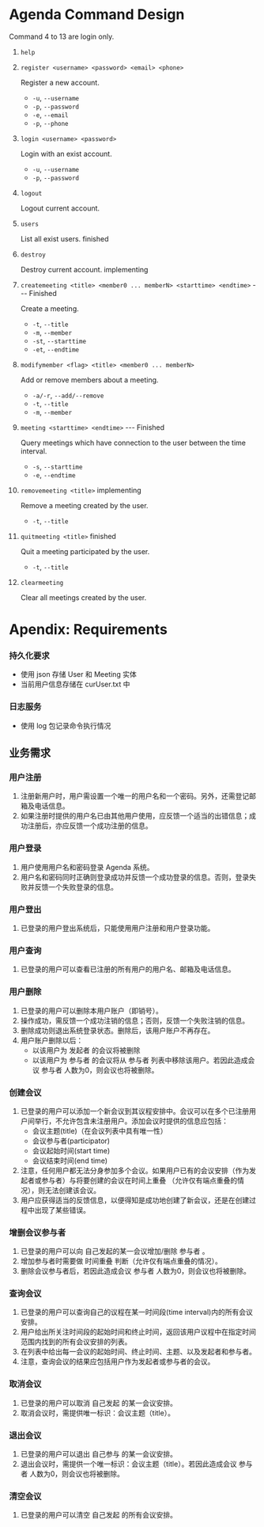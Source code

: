 # Agenda Command Design

Command 4 to 13 are login only.

1. `help`
2. `register <username> <password> <email> <phone>`

    Register a new account.

    - `-u`, `--username`
    - `-p`, `--password`
    - `-e`, `--email`
    - `-p`, `--phone`

3. `login <username> <password>`

    Login with an exist account.

    - `-u`, `--username`
    - `-p`, `--password`

4. `logout`

    Logout current account.

5. `users`

    List all exist users. finished

6. `destroy`

    Destroy current account. implementing

7. `createmeeting <title> <member0 ... memberN> <starttime> <endtime>` --- Finished

    Create a meeting.

    - `-t`, `--title`
    - `-m`, `--member`
    - `-st`, `--starttime`
    - `-et`, `--endtime`

8. `modifymember <flag> <title> <member0 ... memberN>`

    Add or remove members about a meeting.

    - `-a/-r`, `--add/--remove`
    - `-t`, `--title`
    - `-m`, `--member`

9. `meeting <starttime> <endtime>` --- Finished

    Query meetings which have connection to the user between the time interval.

    - `-s`, `--starttime`
    - `-e`, `--endtime`

10. `removemeeting <title>` implementing

    Remove a meeting created by the user.

    - `-t`, `--title`

11. `quitmeeting <title>` finished

    Quit a meeting participated by the user.

    - `-t`, `--title`

12. `clearmeeting`

    Clear all meetings created by the user.

# Apendix: Requirements

### 持久化要求

- 使用 json 存储 User 和 Meeting 实体
- 当前用户信息存储在 curUser.txt 中

### 日志服务

- 使用 log 包记录命令执行情况

## 业务需求

### 用户注册

1. 注册新用户时，用户需设置一个唯一的用户名和一个密码。另外，还需登记邮箱及电话信息。
2. 如果注册时提供的用户名已由其他用户使用，应反馈一个适当的出错信息；成功注册后，亦应反馈一个成功注册的信息。

### 用户登录

1. 用户使用用户名和密码登录 Agenda 系统。
2. 用户名和密码同时正确则登录成功并反馈一个成功登录的信息。否则，登录失败并反馈一个失败登录的信息。

### 用户登出

1. 已登录的用户登出系统后，只能使用用户注册和用户登录功能。

### 用户查询

1. 已登录的用户可以查看已注册的所有用户的用户名、邮箱及电话信息。

### 用户删除

1. 已登录的用户可以删除本用户账户（即销号）。
2. 操作成功，需反馈一个成功注销的信息；否则，反馈一个失败注销的信息。
3. 删除成功则退出系统登录状态。删除后，该用户账户不再存在。
4. 用户账户删除以后：
    - 以该用户为 发起者 的会议将被删除
    - 以该用户为 参与者 的会议将从 参与者 列表中移除该用户。若因此造成会议 参与者 人数为0，则会议也将被删除。

### 创建会议

1. 已登录的用户可以添加一个新会议到其议程安排中。会议可以在多个已注册用户间举行，不允许包含未注册用户。添加会议时提供的信息应包括：
    - 会议主题(title)（在会议列表中具有唯一性）
    - 会议参与者(participator)
    - 会议起始时间(start time)
    - 会议结束时间(end time)
2. 注意，任何用户都无法分身参加多个会议。如果用户已有的会议安排（作为发起者或参与者）与将要创建的会议在时间上重叠 （允许仅有端点重叠的情况），则无法创建该会议。
3. 用户应获得适当的反馈信息，以便得知是成功地创建了新会议，还是在创建过程中出现了某些错误。

### 增删会议参与者

1. 已登录的用户可以向 自己发起的某一会议增加/删除 参与者 。
2. 增加参与者时需要做 时间重叠 判断（允许仅有端点重叠的情况）。
3. 删除会议参与者后，若因此造成会议 参与者 人数为0，则会议也将被删除。

### 查询会议

1. 已登录的用户可以查询自己的议程在某一时间段(time interval)内的所有会议安排。
2. 用户给出所关注时间段的起始时间和终止时间，返回该用户议程中在指定时间范围内找到的所有会议安排的列表。
3. 在列表中给出每一会议的起始时间、终止时间、主题、以及发起者和参与者。
4. 注意，查询会议的结果应包括用户作为发起者或参与者的会议。

### 取消会议

1. 已登录的用户可以取消 自己发起 的某一会议安排。
2. 取消会议时，需提供唯一标识：会议主题（title）。

### 退出会议

1. 已登录的用户可以退出 自己参与 的某一会议安排。
2. 退出会议时，需提供一个唯一标识：会议主题（title）。若因此造成会议 参与者 人数为0，则会议也将被删除。

### 清空会议

1. 已登录的用户可以清空 自己发起 的所有会议安排。

